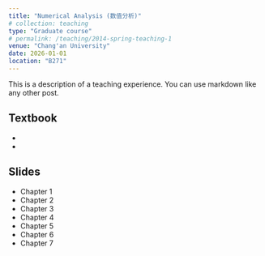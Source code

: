 ```yaml
---
title: "Numerical Analysis (数值分析)"
# collection: teaching
type: "Graduate course"
# permalink: /teaching/2014-spring-teaching-1
venue: "Chang'an University"
date: 2026-01-01
location: "B271"
---
```


This is a description of a teaching experience. You can use markdown like any other post.

## Textbook
- 
-

## Slides
- Chapter 1
- Chapter 2
- Chapter 3
- Chapter 4
- Chapter 5
- Chapter 6
- Chapter 7
